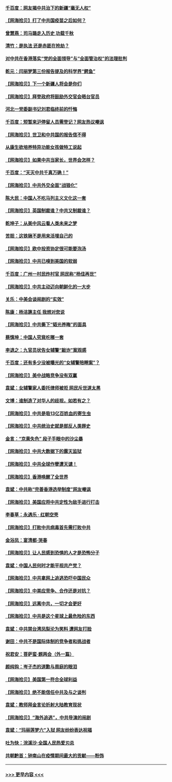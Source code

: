#### [千百度：网友揭中共治下的新疆“毫无人权”](../pages/nsc993/n12858385.md?t=04051952) 
#### [【网海拾贝】打了中共国疫苗之后如何？](../pages/nsc993/n12857866.md?t=04051952) 
#### [曾慧燕：司马璐走入历史 功载千秋](../pages/nsc993/n12856996.md?t=04051952) 
#### [清竹：是执法 还是赤匪在抢劫？](../pages/nsc993/n12856952.md?t=04051952) 
#### [对中共在香港落实“党的全面领导”与“全面管治权”的法理批判](../pages/nsc993/n12856929.md?t=04051952) 
#### [乾元：闫丽梦第三份报告提及的科学界“鳄鱼”](../pages/nsc993/n12855985.md?t=04051952) 
#### [【网海拾贝】下一个新疆人将会是你们](../pages/nsc993/n12855864.md?t=04051952) 
#### [【网海拾贝】拜登政府将鼓励外交官会晤台官员](../pages/nsc993/n12853615.md?t=04051952) 
#### [河北一党委副书记刘君临终前的忏悔](../pages/nsc993/n12849420.md?t=04051952) 
#### [千百度：短暂来沪停留人员需登记？网友热议嘲讽](../pages/nsc993/n12853497.md?t=04051952) 
#### [【网海拾贝】世卫和中共国的报告信不得](../pages/nsc993/n12850902.md?t=04051952) 
#### [从康生欲培养特异功能女孩做特工说起](../pages/nsc993/n12849289.md?t=04051952) 
#### [【网海拾贝】如果中共当家长，世界会怎样？](../pages/nsc993/n12848436.md?t=04051952) 
#### [千百度：“天灭中共千真万确！”](../pages/nsc993/n12845659.md?t=04051952) 
#### [【网海拾贝】中共外交全面“战狼化”](../pages/nsc993/n12845607.md?t=04051952) 
#### [陈大民：中国人不吃马列主义文化这一套](../pages/nsc993/n12842496.md?t=04051952) 
#### [【网海拾贝】英国制裁谁？中共又制裁谁？](../pages/nsc993/n12840909.md?t=04051952) 
#### [乾坤子：从美中风云看人类未来之梦](../pages/nsc993/n12840590.md?t=04051952) 
#### [苦胆：这铁锹不是用来活埋自己的](../pages/nsc993/n12839512.md?t=04051952) 
#### [【网海拾贝】欧中投资协定很可能要泡汤](../pages/nsc993/n12835122.md?t=04051952) 
#### [【网海拾贝】中共已嗅到美国的软弱](../pages/nsc993/n12832411.md?t=04051952) 
#### [千百度：广州一村民炸村官 网民称“杨佳再世”](../pages/nsc993/n12832380.md?t=04051952) 
#### [【网海拾贝】中共主动迈向朝鲜化的一大步](../pages/nsc993/n12829887.md?t=04051952) 
#### [关乐：中美会谈闹剧的“实效”](../pages/nsc993/n12826698.md?t=04051952) 
#### [陈康：杨洁篪主任  我想对您说](../pages/nsc993/n12826609.md?t=04051952) 
#### [【网海拾贝】中共撕下“韬光养晦”的面具](../pages/nsc993/n12826459.md?t=04051952) 
#### [蔡慎坤：中国人究竟吃哪一套](../pages/nsc993/n12826010.md?t=04051952) 
#### [李退之：九官员状告女辅警“敲诈”案观感](../pages/nsc993/n12823984.md?t=04051952) 
#### [千百度：还有多少没被曝光的“女辅警陪睡案”？](../pages/nsc993/n12822136.md?t=04051952) 
#### [【网海拾贝】美中战略竞争没有双赢](../pages/nsc993/n12822105.md?t=04051952) 
#### [袁斌：女辅警家人委托律师被拒 网民斥世道太黑](../pages/nsc993/n12822004.md?t=04051952) 
#### [文博：谁制造了对华人的歧视，如若有之？](../pages/nsc993/n12821635.md?t=04051952) 
#### [【网海拾贝】中共是吸13亿百姓血的寄生虫](../pages/nsc993/n12819191.md?t=04051952) 
#### [【网海拾贝】中共统治史就是部反人类罪史](../pages/nsc993/n12816738.md?t=04051952) 
#### [金言：“京黄失色” 段子手眼中的沙尘暴](../pages/nsc993/n12815700.md?t=04051952) 
#### [【网海拾贝】中共大数据下的露天监狱](../pages/nsc993/n12811075.md?t=04051952) 
#### [【网海拾贝】中共全球作孽遭天谴！](../pages/nsc993/n12810258.md?t=04051952) 
#### [【网海拾贝】香港唤醒了全世界](../pages/nsc993/n12809100.md?t=04051952) 
#### [袁斌：中共称“完善香港选举制度”网友嘲讽](../pages/nsc993/n12808994.md?t=04051952) 
#### [【网海拾贝】美国应将中共定性为敌手进行打击](../pages/nsc993/n12806870.md?t=04051952) 
#### [李春草：永遇乐 · 红朝空壳](../pages/nsc993/n12805365.md?t=04051952) 
#### [【网海拾贝】打败中共病毒首先需打败中共](../pages/nsc993/n12803930.md?t=04051952) 
#### [金浴凤：宴清都‧哭春](../pages/nsc993/n12801601.md?t=04051952) 
#### [【网海拾贝】让人民感到恐惧的人才是恐怖分子](../pages/nsc993/n12799347.md?t=04051952) 
#### [袁斌：中国人民何时才能平视共产党？](../pages/nsc993/n12799306.md?t=04051952) 
#### [【网海拾贝】中共拿网上追逃恐吓中国民众](../pages/nsc993/n12796905.md?t=04051952) 
#### [【网海拾贝】中美应竞争、合作还是对抗？](../pages/nsc993/n12794675.md?t=04051952) 
#### [【网海拾贝】远离中共，一切才会更好](../pages/nsc993/n12793572.md?t=04051952) 
#### [【网海拾贝】中共是这个星球上最危险的东西](../pages/nsc993/n12791400.md?t=04051952) 
#### [袁斌：中共禁台湾凤梨沦为笑料 遭网友打脸](../pages/nsc993/n12791335.md?t=04051952) 
#### [谢田：中共不是国际体制的竞争者和挑战者](../pages/nsc993/n12791212.md?t=04051952) 
#### [祝君安：菩萨蛮·题两会（外一篇）](../pages/nsc993/n12786801.md?t=04051952) 
#### [颜纯钩：岑子杰的道歉与周庭的眼泪](../pages/nsc993/n12786775.md?t=04051952) 
#### [【网海拾贝】美国第一符合全球利益](../pages/nsc993/n12786666.md?t=04051952) 
#### [【网海拾贝】绝不能信任中共及与之谈判](../pages/nsc993/n12784266.md?t=04051952) 
#### [袁斌：教师拜金言论折射大陆教育现状](../pages/nsc993/n12783868.md?t=04051952) 
#### [【网海拾贝】“海外追逃”，中共导演的闹剧](../pages/nsc993/n12781638.md?t=04051952) 
#### [袁斌：“玛丽莲梦六”入狱 网友纷纷表达祝福](../pages/nsc993/n12781432.md?t=04051952) 
#### [吐为快：浣溪沙·全国人民热爱刃总](../pages/nsc993/n12781393.md?t=04051952) 
#### [共朝黔首：钟南山在疫情期间最大的贡献——粉饰](../pages/nsc993/n12781374.md?t=04051952) 

----
#### [ >>> 更早内容 <<< ](../indexes/nsc993-earlier.md)
